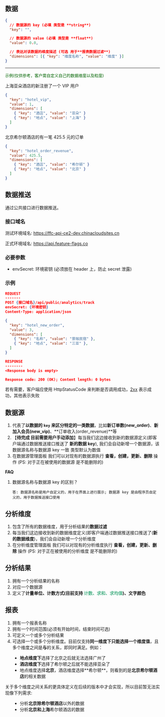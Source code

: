 ## 数据

```json
{
  // 数据源的 key (必填 类型是 **string**)
  "key": "",

  // 数据源的 value (必填 类型是 **float**)
  "value": 0.0,

  // 表达对该数据的维度描述 (可选 用于**报表数据过滤**)
  "dimensions": [{ "key": "维度名称", "value": "维度" }]
}
```

---

<span style="color: darkgreen; font-size: small;">示例(仅供参考，客户需自定义自己的数据维度以及粒度)</span>

上海亚朵酒店的新注册了一个 VIP 用户

```json
{
  "key": "hotel_vip",
  "value": 1,
  "dimensions": [
    { "key": "酒店", "value": "亚朵" }
    { "key": "地点", "value": "上海" }
  ]
}
```

北京希尔顿酒店的有一笔 425.5 元的订单

```json
{
  "key": "hotel_order_revenue",
  "value": 425.5,
  "dimensions": [
    { "key": "酒店", "value": "希尔顿" }
    { "key": "地点", "value": "北京" }
  ]
}
```

## 数据推送

通过公共接口进行数据推送。

### 接口域名

测试环境域名: https://ffc-api-ce2-dev.chinacloudsites.cn

正式环境域名: https://api.feature-flags.co

### 必要参数

- envSecret: 环境密钥 (必须放在 header 上，防止 secret 泄露)

### 示例

```json
REQUEST
-------
POST {接口域名}/api/public/analytics/track
envSecret: {环境密钥}
Content-Type: application/json

{
  "key": "hotel_new_order",
  "value": 3,
  "dimensions": [
    { "key": "名称", "value": "景咖民宿" },
    { "key": "地点", "value": "三亚" },
  ]
}

RESPONSE
--------
<Response body is empty>

Response code: 200 (OK); Content length: 0 bytes
```

若有需要，客户端应使用 HttpStatusCode 来判断是否调用成功，[2xx](https://en.wikipedia.org/wiki/List_of_HTTP_status_codes#2xx_success) 表示成功，其他表示失败

## 数据源

1. 代表了**以数据的 `key` 来区分特定的一类数据**，比如**新订单数(new_order)**、**新加入会员(new_vip)**、**订单收入(order_revenue)**等
2. 【**待完成 目前需要用户手动添加**】每当我们这边接收到新的数据源定义(即客户端通过数据推送接口推送了 **新的数据 key**), 我们会自动新增一个数据源，该数据源名称与数据源 key 一致 类型默认为数值
3. 在数据源管理面板 我们可以对现有的数据源执行 **查看，创建，更新、删除** 操作 (PS: 对于正在被使用的数据源 是不能删除的)

**FAQ**

1. 数据源名称与数据源 key 的区别？

   `答: 数据源名称是用户自定义的，用于在界面上进行展示; 数据源 key 是由程序员自定义的，用于数据推送接口使用`

## 分析维度

1. 包含了所有的数据维度，用于分析结果的**数据过滤**
2. 每当我们这边接收到新的数据维度定义(即客户端通过数据推送接口推送了(**新的数据维度**)，我们会自动新增一个分析维度
3. 在分析维度管理面板 我们可以对现有的分析维度执行 **查看，创建，更新、删除** 操作 (PS: 对于正在被使用的分析维度 是不能删除的)

## 分析结果

1. 拥有一个分析结果的名称
2. 对应一个数据源
3. 定义了**计量单位、计数方式(目前支持 <span style="color: #4CB287">计数、求和、求均值</span>)、文字颜色**

## 报表

1. 拥有一个报表名称
2. 拥有一个时间范围(必须有开始时间，结束时间可选)
3. 可定义一个或多个分析结果
4. 可选择一个或多个分析维度。目前仅支持**同一维度下只能选择一个维度值**，且多个维度之间是**与**的关系，即同时满足。例如：
<ul style="margin-left: 24px">
  <li><strong>地点维度下</strong>选择了北京之后就无法选择广州了</li>
  <li><strong>酒店维度下</strong>选择了希尔顿之后就不能选择亚朵了</li>
  <li>地点维度选择<strong>北京</strong>，酒店维度选择<strong></strong>**希尔顿**，则看到的是<strong>北京希尔顿酒店</strong>的相关数据</li>
</ul>

关于多个维度之间关系的更具体定义在后续的版本中才会实现，所以目前暂无法实现像下列需求:
<ul style="margin-left: 24px">
  <li>分析<strong>北京除希尔顿酒店</strong>以外的数据</li>
  <li>分析<strong>北京和上海</strong>希尔顿酒店的数据</li>
</ul>